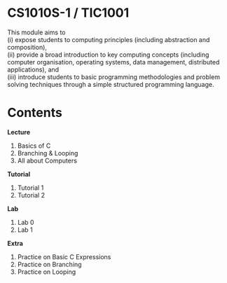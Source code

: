 # CS1010S-1 / TIC1001

This module aims to <br> 
(i) expose students to computing principles (including abstraction and composition), <br>
(ii) provide a broad introduction to key computing concepts (including computer organisation, operating systems, data management, distributed applications), and <br>
(iii) introduce students to basic programming methodologies and problem solving techniques through a simple structured programming language.<br>
# Contents

**Lecture**<br>
1. Basics of C<br>
2. Branching & Looping<br>
3. All about Computers<br>

**Tutorial**<br>
1. Tutorial 1<br>
2. Tutorial 2<br>

**Lab**<br>
1. Lab 0<br>
2. Lab 1<br>

**Extra**<br>
1. Practice on Basic C Expressions<br>
2. Practice on Branching<br>
3. Practice on Looping
